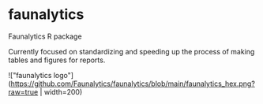 # faunalytics
Faunalytics R package

Currently focused on standardizing and speeding up the process of making tables and figures for reports.


!["faunalytics logo"](https://github.com/Faunalytics/faunalytics/blob/main/faunalytics_hex.png?raw=true | width=200)

